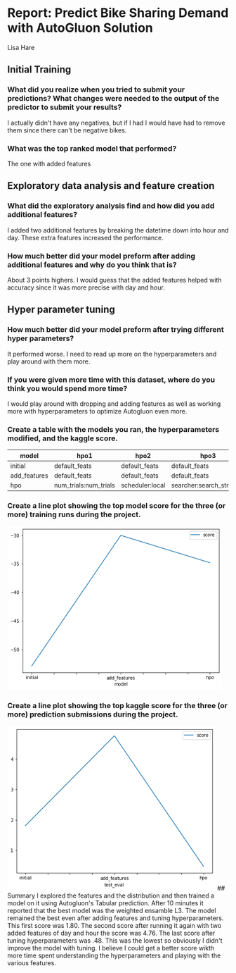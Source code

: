 # Report: Predict Bike Sharing Demand with AutoGluon Solution
Lisa Hare

## Initial Training
### What did you realize when you tried to submit your predictions? What changes were needed to the output of the predictor to submit your results?
I actually didn't have any negatives, but if I had I would have had to remove them since there can't be negative bikes.

### What was the top ranked model that performed?
The one with added features

## Exploratory data analysis and feature creation
### What did the exploratory analysis find and how did you add additional features?
I added two additional features by breaking the datetime down into hour and day. These extra features increased the performance.

### How much better did your model preform after adding additional features and why do you think that is?
About 3 points highers. I would guess that the added features helped with accuracy since it was more precise with day and hour.

## Hyper parameter tuning
### How much better did your model preform after trying different hyper parameters?
It performed worse. I need to read up more on the hyperparameters and play around with them more.

### If you were given more time with this dataset, where do you think you would spend more time?
I would play around with dropping and adding features as well as working more with hyperparameters to optimize Autogluon even more.

### Create a table with the models you ran, the hyperparameters modified, and the kaggle score. 

|model         |hpo1                   |hpo2             |hpo3                      |score        |
|--------------|-----------------------|-----------------|--------------------------|-------------|
|initial       |default_feats          |default_feats    |default_feats             |1.80578      |
|add_features  |default_feats          |default_feats    |default_feats             |4.76188      |
|hpo           |num_trials:num_trials  |scheduler:local  |searcher:search_strategy  |0.47288      |


    
### Create a line plot showing the top model score for the three (or more) training runs during the project.

<img title="Top Model Scores" alt="Alt text" src="https://github.com/lisavhare/Bike_share/blob/main/top_model.png">

### Create a line plot showing the top kaggle score for the three (or more) prediction submissions during the project.
<img title="Top Model Scores" alt="Alt text" src="https://github.com/lisavhare/Bike_share/blob/main/top_three.png">
## Summary
I explored the features and the distribution and then trained a model on it using Autogluon's Tabular prediction. After 10 minutes it reported that the best model was the weighted ensamble L3. The model remained the best even after adding features and tuning hyperparameters. This first score was 1.80. The second score after running it again with two added features of day and hour the score was 4.76. The last score after tuning hyperparameters was .48. This was the lowest so obviously I didn't improve the model with tuning. I believe I could get a better score wikth more time spent understanding the hyperparameters and playing with the various features.
